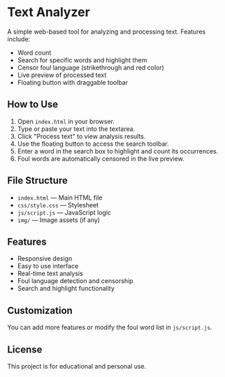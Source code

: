 # Text Analyzer

A simple web-based tool for analyzing and processing text. Features include:

- Word count
- Search for specific words and highlight them
- Censor foul language (strikethrough and red color)
- Live preview of processed text
- Floating button with draggable toolbar

## How to Use

1. Open `index.html` in your browser.
2. Type or paste your text into the textarea.
3. Click "Process text" to view analysis results.
4. Use the floating button to access the search toolbar.
5. Enter a word in the search box to highlight and count its occurrences.
6. Foul words are automatically censored in the live preview.

## File Structure

- `index.html` — Main HTML file
- `css/style.css` — Stylesheet
- `js/script.js` — JavaScript logic
- `img/` — Image assets (if any)

## Features

- Responsive design
- Easy to use interface
- Real-time text analysis
- Foul language detection and censorship
- Search and highlight functionality

## Customization

You can add more features or modify the foul word list in `js/script.js`.

## License

This project is for educational and personal use.
